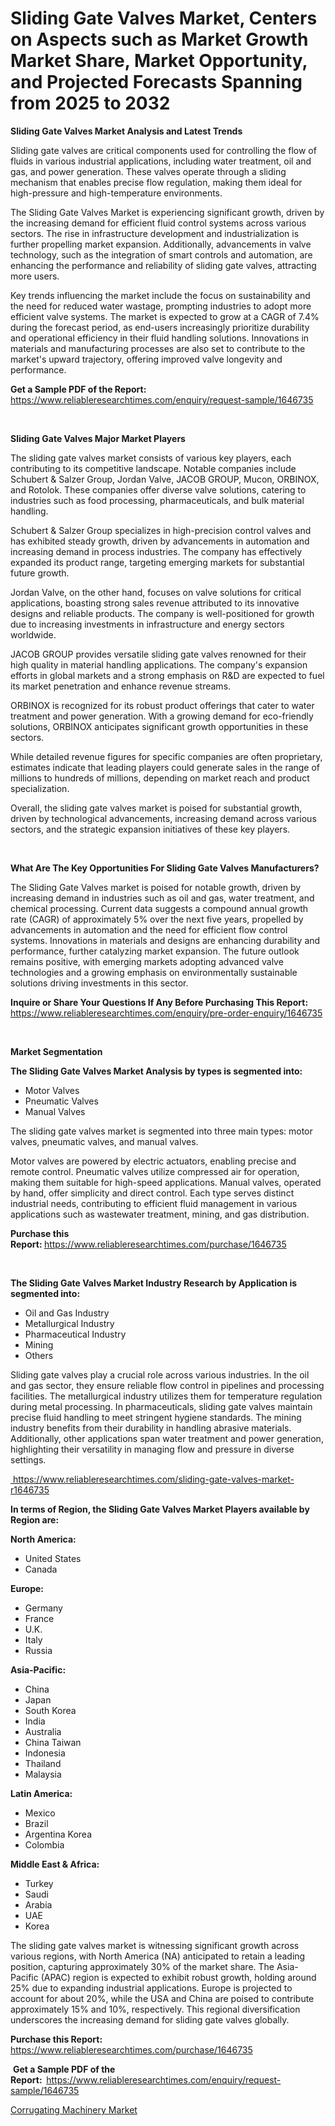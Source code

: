 <p><h1>Sliding Gate Valves Market, Centers on Aspects such as Market Growth Market Share, Market Opportunity, and Projected Forecasts Spanning from 2025 to 2032</h1></p><p><strong>Sliding Gate Valves Market Analysis and Latest Trends</strong></p>
<p><p>Sliding gate valves are critical components used for controlling the flow of fluids in various industrial applications, including water treatment, oil and gas, and power generation. These valves operate through a sliding mechanism that enables precise flow regulation, making them ideal for high-pressure and high-temperature environments. </p><p>The Sliding Gate Valves Market is experiencing significant growth, driven by the increasing demand for efficient fluid control systems across various sectors. The rise in infrastructure development and industrialization is further propelling market expansion. Additionally, advancements in valve technology, such as the integration of smart controls and automation, are enhancing the performance and reliability of sliding gate valves, attracting more users.</p><p>Key trends influencing the market include the focus on sustainability and the need for reduced water wastage, prompting industries to adopt more efficient valve systems. The market is expected to grow at a CAGR of 7.4% during the forecast period, as end-users increasingly prioritize durability and operational efficiency in their fluid handling solutions. Innovations in materials and manufacturing processes are also set to contribute to the market's upward trajectory, offering improved valve longevity and performance.</p></p>
<p><strong>Get a Sample PDF of the Report:&nbsp;</strong> <a href="https://www.reliableresearchtimes.com/enquiry/request-sample/1646735?utm_campaign=2181&utm_medium=2&utm_source=Github&utm_content=ia&utm_term=23022025&utm_id=sliding-gate-valves">https://www.reliableresearchtimes.com/enquiry/request-sample/1646735</a></p>
<p>&nbsp;</p>
<p><strong>Sliding Gate Valves Major Market Players</strong></p>
<p><p>The sliding gate valves market consists of various key players, each contributing to its competitive landscape. Notable companies include Schubert & Salzer Group, Jordan Valve, JACOB GROUP, Mucon, ORBINOX, and Rotolok. These companies offer diverse valve solutions, catering to industries such as food processing, pharmaceuticals, and bulk material handling.</p><p>Schubert & Salzer Group specializes in high-precision control valves and has exhibited steady growth, driven by advancements in automation and increasing demand in process industries. The company has effectively expanded its product range, targeting emerging markets for substantial future growth.</p><p>Jordan Valve, on the other hand, focuses on valve solutions for critical applications, boasting strong sales revenue attributed to its innovative designs and reliable products. The company is well-positioned for growth due to increasing investments in infrastructure and energy sectors worldwide.</p><p>JACOB GROUP provides versatile sliding gate valves renowned for their high quality in material handling applications. The company's expansion efforts in global markets and a strong emphasis on R&D are expected to fuel its market penetration and enhance revenue streams.</p><p>ORBINOX is recognized for its robust product offerings that cater to water treatment and power generation. With a growing demand for eco-friendly solutions, ORBINOX anticipates significant growth opportunities in these sectors.</p><p>While detailed revenue figures for specific companies are often proprietary, estimates indicate that leading players could generate sales in the range of millions to hundreds of millions, depending on market reach and product specialization.</p><p>Overall, the sliding gate valves market is poised for substantial growth, driven by technological advancements, increasing demand across various sectors, and the strategic expansion initiatives of these key players.</p></p>
<p>&nbsp;</p>
<p><strong>What Are The Key Opportunities For Sliding Gate Valves Manufacturers?</strong></p>
<p><p>The Sliding Gate Valves market is poised for notable growth, driven by increasing demand in industries such as oil and gas, water treatment, and chemical processing. Current data suggests a compound annual growth rate (CAGR) of approximately 5% over the next five years, propelled by advancements in automation and the need for efficient flow control systems. Innovations in materials and designs are enhancing durability and performance, further catalyzing market expansion. The future outlook remains positive, with emerging markets adopting advanced valve technologies and a growing emphasis on environmentally sustainable solutions driving investments in this sector.</p></p>
<p><strong>Inquire or Share Your Questions If Any Before Purchasing This Report:</strong> <a href="https://www.reliableresearchtimes.com/enquiry/pre-order-enquiry/1646735?utm_campaign=2181&utm_medium=2&utm_source=Github&utm_content=ia&utm_term=23022025&utm_id=sliding-gate-valves">https://www.reliableresearchtimes.com/enquiry/pre-order-enquiry/1646735</a></p>
<p>&nbsp;</p>
<p><strong>Market Segmentation</strong></p>
<p><strong>The Sliding Gate Valves Market Analysis by types is segmented into:</strong></p>
<p><ul><li>Motor Valves</li><li>Pneumatic Valves</li><li>Manual Valves</li></ul></p>
<p><p>The sliding gate valves market is segmented into three main types: motor valves, pneumatic valves, and manual valves. </p><p>Motor valves are powered by electric actuators, enabling precise and remote control. Pneumatic valves utilize compressed air for operation, making them suitable for high-speed applications. Manual valves, operated by hand, offer simplicity and direct control. Each type serves distinct industrial needs, contributing to efficient fluid management in various applications such as wastewater treatment, mining, and gas distribution.</p></p>
<p><strong>Purchase this Report:&nbsp;</strong><a href="https://www.reliableresearchtimes.com/purchase/1646735?utm_campaign=2181&utm_medium=2&utm_source=Github&utm_content=ia&utm_term=23022025&utm_id=sliding-gate-valves">https://www.reliableresearchtimes.com/purchase/1646735</a></p>
<p>&nbsp;</p>
<p><strong>The Sliding Gate Valves Market Industry Research by Application is segmented into:</strong></p>
<p><ul><li>Oil and Gas Industry</li><li>Metallurgical Industry</li><li>Pharmaceutical Industry</li><li>Mining</li><li>Others</li></ul></p>
<p><p>Sliding gate valves play a crucial role across various industries. In the oil and gas sector, they ensure reliable flow control in pipelines and processing facilities. The metallurgical industry utilizes them for temperature regulation during metal processing. In pharmaceuticals, sliding gate valves maintain precise fluid handling to meet stringent hygiene standards. The mining industry benefits from their durability in handling abrasive materials. Additionally, other applications span water treatment and power generation, highlighting their versatility in managing flow and pressure in diverse settings.</p></p>
<p><a href="https://www.reliableresearchtimes.com/sliding-gate-valves-market-r1646735?utm_campaign=2181&utm_medium=2&utm_source=Github&utm_content=ia&utm_term=23022025&utm_id=sliding-gate-valves">&nbsp;https://www.reliableresearchtimes.com/sliding-gate-valves-market-r1646735</a></p>
<p><strong>In terms of Region, the Sliding Gate Valves Market Players available by Region are:</strong></p>
<p>
    <p> <strong> North America: </strong>
        <ul>
            <li>United States</li>
            <li>Canada</li>
        </ul>
        </p> 
    <p> <strong> Europe: </strong>
        <ul>
            <li>Germany</li>
            <li>France</li>
            <li>U.K.</li>
            <li>Italy</li>
            <li>Russia</li>
        </ul>
        </p> 
    <p> <strong> Asia-Pacific: </strong>
        <ul>
            <li>China</li>
            <li>Japan</li>
            <li>South Korea</li>
            <li>India</li>
            <li>Australia</li>
            <li>China Taiwan</li>
            <li>Indonesia</li>
            <li>Thailand</li>
            <li>Malaysia</li>
        </ul>
        </p> 
    <p> <strong> Latin America: </strong>
        <ul>
            <li>Mexico</li>
            <li>Brazil</li>
            <li>Argentina Korea</li>
            <li>Colombia</li>
        </ul>
        </p> 
    <p> <strong> Middle East & Africa: </strong>
        <ul>
            <li>Turkey</li>
            <li>Saudi</li>
            <li>Arabia</li>
            <li>UAE</li>
            <li>Korea</li>
        </ul>
    </p>
    </p>
<p><p>The sliding gate valves market is witnessing significant growth across various regions, with North America (NA) anticipated to retain a leading position, capturing approximately 30% of the market share. The Asia-Pacific (APAC) region is expected to exhibit robust growth, holding around 25% due to expanding industrial applications. Europe is projected to account for about 20%, while the USA and China are poised to contribute approximately 15% and 10%, respectively. This regional diversification underscores the increasing demand for sliding gate valves globally.</p></p>
<p><strong>Purchase this Report: </strong><a href="https://www.reliableresearchtimes.com/purchase/1646735?utm_campaign=2181&utm_medium=2&utm_source=Github&utm_content=ia&utm_term=23022025&utm_id=sliding-gate-valves">https://www.reliableresearchtimes.com/purchase/1646735</a></p>
<p>&nbsp;<strong>Get a Sample PDF of the Report:&nbsp;&nbsp;</strong><a href="https://www.reliableresearchtimes.com/enquiry/request-sample/1646735?utm_campaign=2181&utm_medium=2&utm_source=Github&utm_content=ia&utm_term=23022025&utm_id=sliding-gate-valves">https://www.reliableresearchtimes.com/enquiry/request-sample/1646735</a></p>
<p><strong></strong></p>
<p><p><a href="https://github.com/HobertDavis43/Market-Research-Report-List-1/blob/main/corrugating-machinery-market.md?utm_campaign=2181&utm_medium=2&utm_source=Github&utm_content=ia&utm_term=23022025&utm_id=sliding-gate-valves">Corrugating Machinery Market</a></p></p>